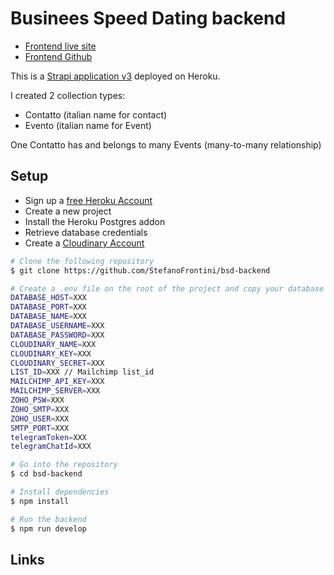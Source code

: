 # Businees Speed Dating backend

- [Frontend live site](https://www.bsdating.com/)
- [Frontend Github](https://github.com/StefanoFrontini/bsp)

This is a [Strapi application v3](https://strapi.io/) deployed on Heroku.

I created 2 collection types:

- Contatto (italian name for contact)
- Evento (italian name for Event)

One Contatto has and belongs to many Events (many-to-many relationship)

## Setup

- Sign up a [free Heroku Account](https://signup.heroku.com/)
- Create a new project
- Install the Heroku Postgres addon
- Retrieve database credentials
- Create a [Cloudinary Account](https://cloudinary.com/)

```bash
# Clone the following repository
$ git clone https://github.com/StefanoFrontini/bsd-backend

# Create a .env file on the root of the project and copy your database credentials
DATABASE_HOST=XXX
DATABASE_PORT=XXX
DATABASE_NAME=XXX
DATABASE_USERNAME=XXX
DATABASE_PASSWORD=XXX
CLOUDINARY_NAME=XXX
CLOUDINARY_KEY=XXX
CLOUDINARY_SECRET=XXX
LIST_ID=XXX // Mailchimp list_id
MAILCHIMP_API_KEY=XXX
MAILCHIMP_SERVER=XXX
ZOHO_PSW=XXX
ZOHO_SMTP=XXX
ZOHO_USER=XXX
SMTP_PORT=XXX
telegramToken=XXX
telegramChatId=XXX

# Go into the repository
$ cd bsd-backend

# Install dependencies
$ npm install

# Run the backend
$ npm run develop
```

## Links